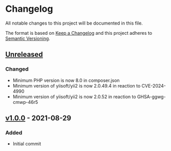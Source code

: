 # Changelog

All notable changes to this project will be documented in this file.

The format is based on [Keep a Changelog](https://keepachangelog.com/en/1.0.0/)
and this project adheres to [Semantic Versioning](https://semver.org/spec/v2.0.0.html).

## [Unreleased]
### Changed
- Minimum PHP version is now 8.0 in composer.json
- Minimum version of yiisoft/yii2 is now 2.0.49.4 in reaction to CVE-2024-4990
- Minimum version of yiisoft/yii2 is now 2.0.52 in reaction to GHSA-ggwg-cmwp-46r5

## [v1.0.0] - 2021-08-29
### Added
- Initial commit

[Unreleased]: https://github.com/dbx12/yii2-mock-database/compare/v1.0.0...HEAD
[v1.0.0]: https://github.com/DBX12/yii2-mock-database/tree/v1.0.0
